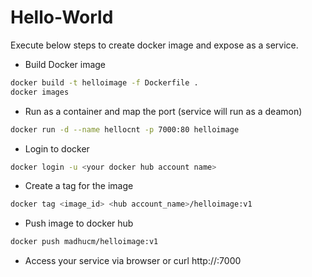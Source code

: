 # Hello-World

Execute below steps to create docker image and expose as a service.

  - Build Docker image
  ```sh
  docker build -t helloimage -f Dockerfile .
  docker images
  ```
  - Run as a container and map the port (service will run as a deamon)
  ```sh
  docker run -d --name hellocnt -p 7000:80 helloimage
  ```
  - Login to docker
  ```sh
  docker login -u <your docker hub account name>
  ```
  - Create a tag for the image
  ```sh
  docker tag <image_id> <hub account_name>/helloimage:v1
  ```
  - Push image to docker hub
  ```sh
  docker push madhucm/helloimage:v1
  ```
  - Access your service via browser or curl
  http://<ip-of-vm>:7000

